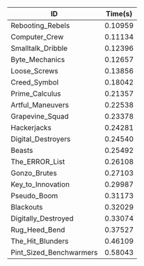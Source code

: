 |ID|Time(s)|
|-|-|
|Rebooting_Rebels|0.10959|
|Computer_Crew|0.11134|
|Smalltalk_Dribble|0.12396|
|Byte_Mechanics|0.12657|
|Loose_Screws|0.13856|
|Creed_Symbol|0.18042|
|Prime_Calculus|0.21357|
|Artful_Maneuvers|0.22538|
|Grapevine_Squad|0.23378|
|Hackerjacks|0.24281|
|Digital_Destroyers|0.24540|
|Beasts|0.25492|
|The_ERROR_List|0.26108|
|Gonzo_Brutes|0.27103|
|Key_to_Innovation|0.29987|
|Pseudo_Boom|0.31173|
|Blackouts|0.32029|
|Digitally_Destroyed|0.33074|
|Rug_Heed_Bend|0.37527|
|The_Hit_Blunders|0.46109|
|Pint_Sized_Benchwarmers|0.58043|
